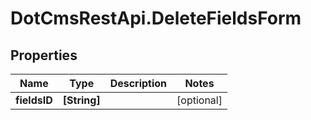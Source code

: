 # DotCmsRestApi.DeleteFieldsForm

## Properties

Name | Type | Description | Notes
------------ | ------------- | ------------- | -------------
**fieldsID** | **[String]** |  | [optional] 


